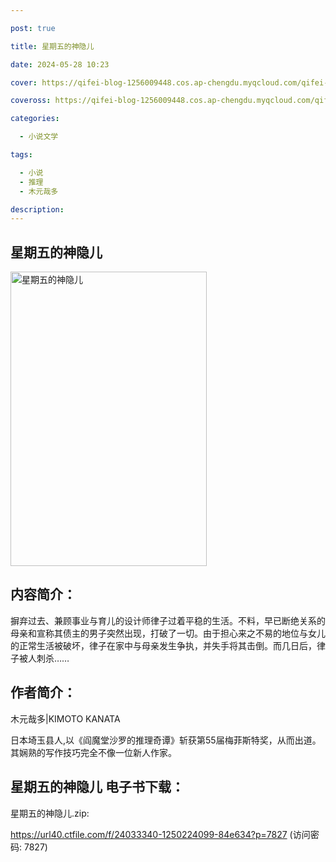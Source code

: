 ```yaml
---

post: true

title: 星期五的神隐儿

date: 2024-05-28 10:23

cover: https://qifei-blog-1256009448.cos.ap-chengdu.myqcloud.com/qifei-blog/65ee5cc69f345e8d034c34fa.jpg

coveross: https://qifei-blog-1256009448.cos.ap-chengdu.myqcloud.com/qifei-blog/65ee5cc69f345e8d034c34fa.jpg

categories:

  - 小说文学

tags:

  - 小说
  - 推理
  - 木元哉多

description:
---
```


## 星期五的神隐儿
<img alt="星期五的神隐儿 " class="aligncenter loading" data-was-processed="true" decoding="async" fetchpriority="high" height="471" src="https://qifei-blog-1256009448.cos.ap-chengdu.myqcloud.com/qifei-blog/65ee5cc69f345e8d034c34fa.jpg " style="cursor: zoom-in;" width="314"/>

## 内容简介：

摒弃过去、兼顾事业与育儿的设计师律子过着平稳的生活。不料，早已断绝关系的母亲和宣称其债主的男子突然出现，打破了一切。由于担心来之不易的地位与女儿的正常生活被破坏，律子在家中与母亲发生争执，并失手将其击倒。而几日后，律子被人刺杀……

## 作者简介：

木元哉多|KIMOTO KANATA

日本埼玉县人,以《阎魔堂沙罗的推理奇谭》斩获第55届梅菲斯特奖，从而出道。其娴熟的写作技巧完全不像一位新人作家。

## 星期五的神隐儿 电子书下载：



星期五的神隐儿.zip: 

https://url40.ctfile.com/f/24033340-1250224099-84e634?p=7827 (访问密码: 7827)

